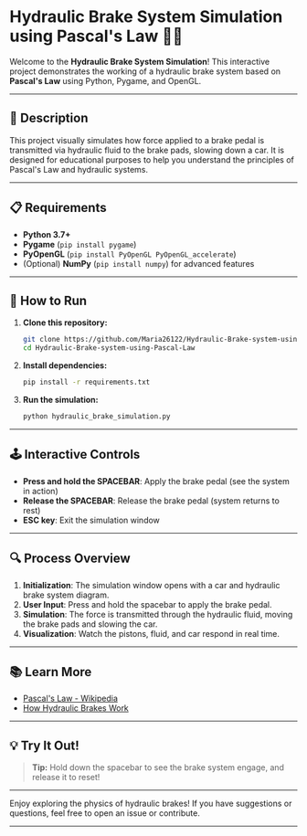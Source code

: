 # Hydraulic Brake System Simulation using Pascal's Law 🚗💧

Welcome to the **Hydraulic Brake System Simulation**! This interactive project demonstrates the working of a hydraulic brake system based on **Pascal's Law** using Python, Pygame, and OpenGL.

---

## 📝 Description

This project visually simulates how force applied to a brake pedal is transmitted via hydraulic fluid to the brake pads, slowing down a car. It is designed for educational purposes to help you understand the principles of Pascal's Law and hydraulic systems.

---

## 📋 Requirements

- **Python 3.7+**
- **Pygame** (`pip install pygame`)
- **PyOpenGL** (`pip install PyOpenGL PyOpenGL_accelerate`)
- (Optional) **NumPy** (`pip install numpy`) for advanced features

---

## 🚀 How to Run

1. **Clone this repository:**
   ```bash
   git clone https://github.com/Maria26122/Hydraulic-Brake-system-using-Pascal-Law.git
   cd Hydraulic-Brake-system-using-Pascal-Law
   ```

2. **Install dependencies:**
   ```bash
   pip install -r requirements.txt
   ```

3. **Run the simulation:**
   ```bash
   python hydraulic_brake_simulation.py
   ```

---

## 🕹️ Interactive Controls

- **Press and hold the SPACEBAR**: Apply the brake pedal (see the system in action)
- **Release the SPACEBAR**: Release the brake pedal (system returns to rest)
- **ESC key**: Exit the simulation window

---

## 🔍 Process Overview

1. **Initialization**: The simulation window opens with a car and hydraulic brake system diagram.
2. **User Input**: Press and hold the spacebar to apply the brake pedal.
3. **Simulation**: The force is transmitted through the hydraulic fluid, moving the brake pads and slowing the car.
4. **Visualization**: Watch the pistons, fluid, and car respond in real time.

---

## 📚 Learn More

- [Pascal's Law - Wikipedia](https://en.wikipedia.org/wiki/Pascal%27s_law)
- [How Hydraulic Brakes Work](https://auto.howstuffworks.com/auto-parts/brakes/brake-types/hydraulic-brake.htm)

---

## 💡 Try It Out!

> **Tip:** Hold down the spacebar to see the brake system engage, and release it to reset!

---

Enjoy exploring the physics of hydraulic brakes! If you have suggestions or questions, feel free to open an issue or contribute.

---
